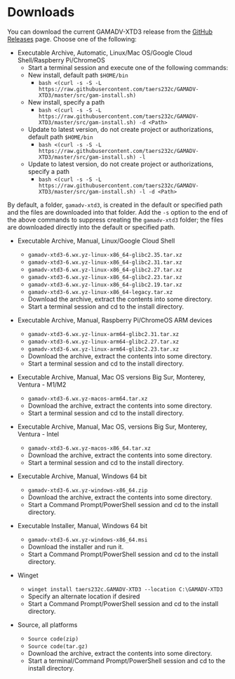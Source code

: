 # Downloads
You can download the current GAMADV-XTD3 release from the [GitHub Releases](https://github.com/taers232c/GAMADV-XTD3/releases) page. Choose one of the following:

* Executable Archive, Automatic, Linux/Mac OS/Google Cloud Shell/Raspberry Pi/ChromeOS
  - Start a terminal session and execute one of the following commands:
  - New install, default path `$HOME/bin`
    - `bash <(curl -s -S -L https://raw.githubusercontent.com/taers232c/GAMADV-XTD3/master/src/gam-install.sh)`
  - New install, specify a path
    - `bash <(curl -s -S -L https://raw.githubusercontent.com/taers232c/GAMADV-XTD3/master/src/gam-install.sh) -d <Path>`
  - Update to latest version, do not create project or authorizations, default path `$HOME/bin`
    - `bash <(curl -s -S -L https://raw.githubusercontent.com/taers232c/GAMADV-XTD3/master/src/gam-install.sh) -l`
  - Update to latest version, do not create project or authorizations, specify a path
    - `bash <(curl -s -S -L https://raw.githubusercontent.com/taers232c/GAMADV-XTD3/master/src/gam-install.sh) -l -d <Path>`

By default, a folder, `gamadv-xtd3`, is created in the default or specified path and the files are downloaded into that folder.
Add the `-s` option to the end of the above commands to suppress creating the `gamadv-xtd3` folder; the files are downloaded directly into the default or specified path.

* Executable Archive, Manual, Linux/Google Cloud Shell
  - `gamadv-xtd3-6.wx.yz-linux-x86_64-glibc2.35.tar.xz`
  - `gamadv-xtd3-6.wx.yz-linux-x86_64-glibc2.31.tar.xz`
  - `gamadv-xtd3-6.wx.yz-linux-x86_64-glibc2.27.tar.xz`
  - `gamadv-xtd3-6.wx.yz-linux-x86_64-glibc2.23.tar.xz`
  - `gamadv-xtd3-6.wx.yz-linux-x86_64-glibc2.19.tar.xz`
  - `gamadv-xtd3-6.wx.yz-linux-x86_64-legacy.tar.xz`
  - Download the archive, extract the contents into some directory.
  - Start a terminal session and cd to the install directory.

* Executable Archive, Manual, Raspberry Pi/ChromeOS ARM devices
  - `gamadv-xtd3-6.wx.yz-linux-arm64-glibc2.31.tar.xz`
  - `gamadv-xtd3-6.wx.yz-linux-arm64-glibc2.27.tar.xz`
  - `gamadv-xtd3-6.wx.yz-linux-arm64-glibc2.23.tar.xz`
  - Download the archive, extract the contents into some directory.
  - Start a terminal session and cd to the install directory.

* Executable Archive, Manual, Mac OS versions Big Sur, Monterey, Ventura - M1/M2
  - `gamadv-xtd3-6.wx.yz-macos-arm64.tar.xz`
  - Download the archive, extract the contents into some directory.
  - Start a terminal session and cd to the install directory.

* Executable Archive, Manual, Mac OS, versions Big Sur, Monterey, Ventura - Intel
  - `gamadv-xtd3-6.wx.yz-macos-x86_64.tar.xz`
  - Download the archive, extract the contents into some directory.
  - Start a terminal session and cd to the install directory.

* Executable Archive, Manual, Windows 64 bit
  - `gamadv-xtd3-6.wx.yz-windows-x86_64.zip`
  - Download the archive, extract the contents into some directory.
  - Start a Command Prompt/PowerShell session and cd to the install directory.

* Executable Installer, Manual, Windows 64 bit
  - `gamadv-xtd3-6.wx.yz-windows-x86_64.msi`
  - Download the installer and run it.
  - Start a Command Prompt/PowerShell session and cd to the install directory.

* Winget
  - `winget install taers232c.GAMADV-XTD3 --location C:\GAMADV-XTD3`
  - Specify an alternate location if desired
  - Start a Command Prompt/PowerShell session and cd to the install directory.
  
* Source, all platforms
  - `Source code(zip)`
  - `Source code(tar.gz)`
  - Download the archive, extract the contents into some directory.
  - Start a terminal/Command Prompt/PowerShell session and cd to the install directory.
